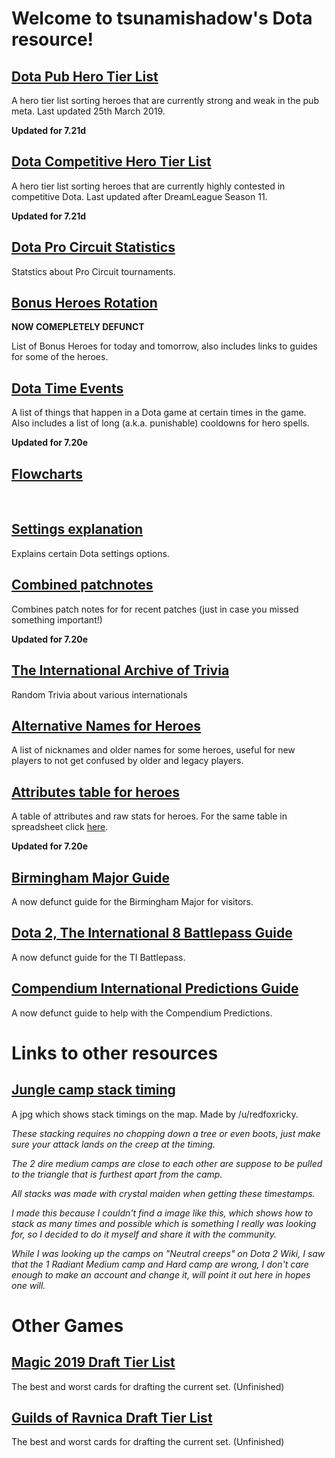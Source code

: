 # Welcome to tsunamishadow's Dota resource!


## [Dota Pub Hero Tier List](/bonusheroes/dotatierlist)

A hero tier list sorting heroes that are currently strong and weak in the pub meta. Last updated 25th March 2019.

**Updated for 7.21d**

## [Dota Competitive Hero Tier List](/bonusheroes/comptierlist)

A hero tier list sorting heroes that are currently highly contested in competitive Dota. Last updated after DreamLeague Season 11.

**Updated for 7.21d**

## [Dota Pro Circuit Statistics](/bonusheroes/procircuit)

Statstics about Pro Circuit tournaments.

## [Bonus Heroes Rotation](/bonusheroes/bonusheroes)

**NOW COMEPLETELY DEFUNCT**  

List of Bonus Heroes for today and tomorrow, also includes links to guides for some of the heroes.  

## [Dota Time Events](/bonusheroes/dotatimeevents)

A list of things that happen in a Dota game at certain times in the game. Also includes a list of long (a.k.a. punishable) cooldowns for hero spells.

**Updated for 7.20e**

## [Flowcharts](/bonusheroes/flowcharts)

<br>

## [Settings explanation](/bonusheroes/dotasettings)

Explains certain Dota settings options.

## [Combined patchnotes](/bonusheroes/generalpatchnotes)

Combines patch notes for for recent patches (just in case you missed something important!)

**Updated for 7.20e**

## [The International Archive of Trivia](/bonusheroes/tiarchives)

Random Trivia about various internationals

## [Alternative Names for Heroes](/bonusheroes/altnames)

A list of nicknames and older names for some heroes, useful for new players to not get confused by older and legacy players.

## [Attributes table for heroes](https://cdn.discordapp.com/attachments/296148162975105049/521750715249459230/unknown.png)

A table of attributes and raw stats for heroes. For the same table in spreadsheet click [here](https://docs.google.com/spreadsheets/d/1gpnHugbxFuWagHHQMSqkzBffS1C-BF9GhTUaQGasxG4/edit#gid=1772651398).

**Updated for 7.20e**

## [Birmingham Major Guide](/bonusheroes/Birmingham)

A now defunct guide for the Birmingham Major for visitors.

## [Dota 2, The International 8 Battlepass Guide](/bonusheroes/battlepass)

A now defunct guide for the TI Battlepass.

## [Compendium International Predictions Guide](/bonusheroes/predictions)

A now defunct guide to help with the Compendium Predictions.

# Links to other resources

## [Jungle camp stack timing](https://i.redd.it/cektd9j3eb311.jpg)

A jpg which shows stack timings on the map. Made by /u/redfoxricky.

*These stacking requires no chopping down a tree or even boots, just make sure your attack lands on the creep at the timing.*

*The 2 dire medium camps are close to each other are suppose to be pulled to the triangle that is furthest apart from the camp.*

*All stacks was made with crystal maiden when getting these timestamps.*

*I made this because I couldn't find a image like this, which shows how to stack as many times and possible which is something I really was looking for, so I decided to do it myself and share it with the community.*

*While I was looking up the camps on "Neutral creeps" on Dota 2 Wiki, I saw that the 1 Radiant Medium camp and Hard camp are wrong, I don't care enough to make an account and change it, will point it out here in hopes one will.*

# Other Games

## [Magic 2019 Draft Tier List](/bonusheroes/magicdrafttier)

The best and worst cards for drafting the current set. (Unfinished)

## [Guilds of Ravnica Draft Tier List](/bonusheroes/magicdrafttier2)

The best and worst cards for drafting the current set. (Unfinished)

